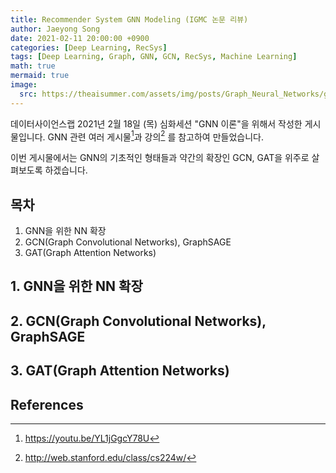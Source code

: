 ```yaml
---
title: Recommender System GNN Modeling (IGMC 논문 리뷰)
author: Jaeyong Song
date: 2021-02-11 20:00:00 +0900
categories: [Deep Learning, RecSys]
tags: [Deep Learning, Graph, GNN, GCN, RecSys, Machine Learning]
math: true
mermaid: true
image:
  src: https://theaisummer.com/assets/img/posts/Graph_Neural_Networks/gnn.jpg
---
```


데이터사이언스랩 2021년 2월 18일 (목) 심화세션 "GNN 이론"을 위해서 작성한 게시물입니다. GNN 관련 여러 게시물[^IdeaFactoryKAIST]과 강의[^CS224w] 를 참고하여 만들었습니다.

이번 게시물에서는 GNN의 기초적인 형태들과 약간의 확장인 GCN, GAT을 위주로 살펴보도록 하겠습니다.

## 목차

1. GNN을 위한 NN 확장
2. GCN(Graph Convolutional Networks), GraphSAGE
3. GAT(Graph Attention Networks)



## 1. GNN을 위한 NN 확장



## 2. GCN(Graph Convolutional Networks), GraphSAGE



## 3. GAT(Graph Attention Networks)







## References

[^CS224w]: http://web.stanford.edu/class/cs224w/
[^IdeaFactoryKAIST]:https://youtu.be/YL1jGgcY78U